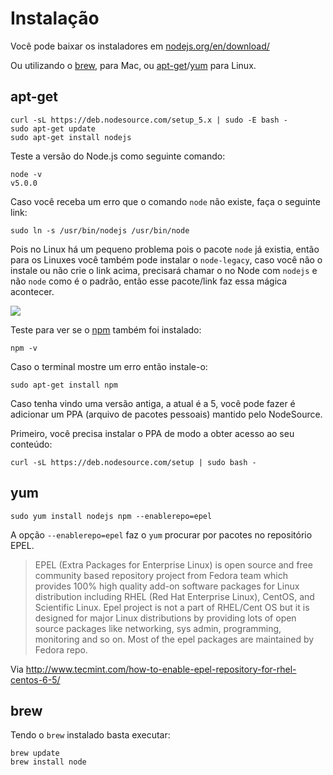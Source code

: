 # Instalação

Você pode baixar os instaladores em [nodejs.org/en/download/](https://nodejs.org/en/download/)


Ou utilizando o [brew](http://brew.sh/), para Mac, ou [apt-get](https://www.debian.org/doc/manuals/apt-howto/ch-apt-get.pt-br.html)/[yum](https://fedoraproject.org/wiki/Yum) para Linux.

## apt-get

```
curl -sL https://deb.nodesource.com/setup_5.x | sudo -E bash -
sudo apt-get update
sudo apt-get install nodejs
```

Teste a versão do Node.js como seguinte comando:

```
node -v
v5.0.0
```

Caso você receba um erro que o comando `node` não existe, faça o seguinte link:

```
sudo ln -s /usr/bin/nodejs /usr/bin/node
```

Pois no Linux há um pequeno problema pois o pacote `node` já existia, então para os Linuxes você também pode instalar o `node-legacy`, caso você não o instale ou não crie o link acima, precisará chamar o no Node com `nodejs` e não `node` como é o padrão, então esse pacote/link faz essa mágica acontecer.

![](http://i.imgur.com/YsbKHg1.gif)


Teste para ver se o [npm]() também foi instalado:

```
npm -v
```

Caso o terminal mostre um erro então instale-o:

```
sudo apt-get install npm
```

Caso tenha vindo uma versão antiga, a atual é a 5, você pode fazer é adicionar um PPA (arquivo de pacotes pessoais) mantido pelo NodeSource.

Primeiro, você precisa instalar o PPA de modo a obter acesso ao seu conteúdo:

```
curl -sL https://deb.nodesource.com/setup | sudo bash -
```

## yum

```
sudo yum install nodejs npm --enablerepo=epel
```

A opção `--enablerepo=epel` faz o `yum` procurar por pacotes no repositório EPEL.

> EPEL (Extra Packages for Enterprise Linux) is open source and free community based repository project from Fedora team which provides 100% high quality add-on software packages for Linux distribution including RHEL (Red Hat Enterprise Linux), CentOS, and Scientific Linux. Epel project is not a part of RHEL/Cent OS but it is designed for major Linux distributions by providing lots of open source packages like networking, sys admin, programming, monitoring and so on. Most of the epel packages are maintained by Fedora repo.

Via http://www.tecmint.com/how-to-enable-epel-repository-for-rhel-centos-6-5/


## brew

Tendo o `brew` instalado basta executar:

```
brew update
brew install node
```






